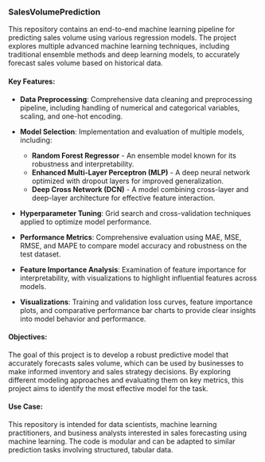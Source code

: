 ### SalesVolumePrediction

This repository contains an end-to-end machine learning pipeline for predicting sales volume using various regression models. The project explores multiple advanced machine learning techniques, including traditional ensemble methods and deep learning models, to accurately forecast sales volume based on historical data.

#### Key Features:

- **Data Preprocessing**: Comprehensive data cleaning and preprocessing pipeline, including handling of numerical and categorical variables, scaling, and one-hot encoding.

- **Model Selection**: Implementation and evaluation of multiple models, including:
  - **Random Forest Regressor** - An ensemble model known for its robustness and interpretability.
  - **Enhanced Multi-Layer Perceptron (MLP)** - A deep neural network optimized with dropout layers for improved generalization.
  - **Deep Cross Network (DCN)** - A model combining cross-layer and deep-layer architecture for effective feature interaction.

- **Hyperparameter Tuning**: Grid search and cross-validation techniques applied to optimize model performance.

- **Performance Metrics**: Comprehensive evaluation using MAE, MSE, RMSE, and MAPE to compare model accuracy and robustness on the test dataset.

- **Feature Importance Analysis**: Examination of feature importance for interpretability, with visualizations to highlight influential features across models.

- **Visualizations**: Training and validation loss curves, feature importance plots, and comparative performance bar charts to provide clear insights into model behavior and performance.

#### Objectives:
The goal of this project is to develop a robust predictive model that accurately forecasts sales volume, which can be used by businesses to make informed inventory and sales strategy decisions. By exploring different modeling approaches and evaluating them on key metrics, this project aims to identify the most effective model for the task.

#### Use Case:
This repository is intended for data scientists, machine learning practitioners, and business analysts interested in sales forecasting using machine learning. The code is modular and can be adapted to similar prediction tasks involving structured, tabular data.
